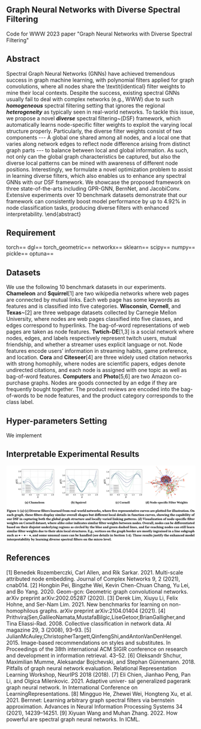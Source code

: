 ## Graph Neural Networks with Diverse Spectral Filtering
Code for WWW 2023 paper "Graph Neural Networks with Diverse Spectral Filtering"

## Abstract
Spectral Graph Neural Networks (GNNs) have achieved tremendous success in graph machine learning, with polynomial filters applied for graph convolutions, where all nodes share the \textit{identical} filter weights to mine their local contexts. Despite the success, existing spectral GNNs usually fail to deal with complex networks (e.g., WWW) due to such ***homogeneous*** spectral filtering setting that ignores the regional ***heterogeneity*** as typically seen in real-world networks. To tackle this issue, we propose a novel ***diverse*** spectral filtering~(DSF) framework, which automatically learns node-specific filter weights to exploit the varying local structure properly. Particularly, the diverse filter weights consist of two components --- A global one shared among all nodes, and a local one that varies along network edges to reflect node difference arising from distinct graph parts --- to balance between local and global information. As such, not only can the global graph characteristics be captured, but also the diverse local patterns can be mined with awareness of different node positions. Interestingly, we formulate a novel optimization problem to assist in learning diverse filters, which also enables us to enhance any spectral GNNs with our DSF framework. We showcase the proposed framework on three state-of-the-arts including GPR-GNN, BernNet, and JacobiConv. Extensive experiments over 10 benchmark datasets demonstrate that our framework can consistently boost model performance by up to 4.92% in node classification tasks, producing diverse filters with enhanced interpretability.
\end{abstract}

## Requirement
torch==
dgl==
torch_geometric==
networkx==
sklearn==
scipy==
numpy==
pickle==
optuna==


## Datasets
We use the following 10 benchmark datasets in our experiments. **Chameleon** and **Squirrel**[1] are two wikipedia networks where web pages are connected by mutual links. Each web page has some keywords as features and is classified into five categories. 
**Wisconsin**, **Cornell**, and **Texas**~[2] are three webpage datasets collected by Carnegie Mellon University, where nodes are web pages classified into five classes, and edges correspond to hyperlinks. The bag-of-word representations of web pages are taken as node features. **Twtich-DE**[1,3] is a social network where nodes, edges, and labels respectively represent twitch users, mutual friendship, and whether a streamer uses explicit language or not. Node features encode users’ information in streaming habits, game preference, and location. **Cora** and **Citeseer**[4] are three widely used citation networks with strong homophily, where nodes are scientific papers, edges denote undirected citations, and each node is assigned with one topic as well as bag-of-word features. **Computers** and **Photo**[5,6] are two Amazon co-purchase graphs. Nodes are goods connected by an edge if they are frequently bought together. The product reviews are encoded into the bag-of-words to be node features, and the product category corresponds to the class label.

## Hyper-parameters Setting
We implement

## Interpretable Experimental Results
<img src="https://github.com/jingweio/DSF/blob/main/intep.png"/>


## References
[1] Benedek Rozemberczki, Carl Allen, and Rik Sarkar. 2021. Multi-scale attributed node embedding. Journal of Complex Networks 9, 2 (2021), cnab014. 
[2] Hongbin Pei, Bingzhe Wei, Kevin Chen-Chuan Chang, Yu Lei, and Bo Yang. 2020. Geom-gcn: Geometric graph convolutional networks. arXiv preprint arXiv:2002.05287 (2020).
[3] Derek Lim, Xiuyu Li, Felix Hohne, and Ser-Nam Lim. 2021. New benchmarks for
learning on non-homophilous graphs. arXiv preprint arXiv:2104.01404 (2021).
[4] PrithvirajSen,GalileoNamata,MustafaBilgic,LiseGetoor,BrianGalligher,and Tina Eliassi-Rad. 2008. Collective classification in network data. AI magazine 29, 3 (2008), 93–93.
[5] JulianMcAuley,ChristopherTargett,QinfengShi,andAntonVanDenHengel. 2015. Image-based recommendations on styles and substitutes. In Proceedings of the 38th international ACM SIGIR conference on research and development in information retrieval. 43–52.
[6] Oleksandr Shchur, Maximilian Mumme, Aleksandar Bojchevski, and Stephan Günnemann. 2018. Pitfalls of graph neural network evaluation. Relational Representation Learning Workshop, NeurIPS 2018 (2018).
[7] Eli Chien, Jianhao Peng, Pan Li, and Olgica Milenkovic. 2021. Adaptive univer- sal generalized pagerank graph neural network. In International Conference on LearningRepresentations.
[8] Mingguo He, Zhewei Wei, Hongteng Xu, et al. 2021. Bernnet: Learning arbitrary
graph spectral filters via bernstein approximation. Advances in Neural Information
Processing Systems 34 (2021), 14239–14251.
[9] Xiyuan Wang and Muhan Zhang. 2022. How powerful are spectral graph neural networks. In ICML.
